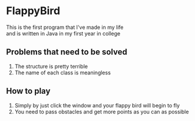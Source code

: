 # FlappyBird
This is the first program that I've made in my life  
and is written in Java in my first year in college

## Problems that need to be solved  
1. The structure is pretty terrible  
2. The name of each class is meaningless

## How to play
1. Simply by just click the window and your flappy bird will begin to fly
2. You need to pass obstacles and get more points as you can as possible
